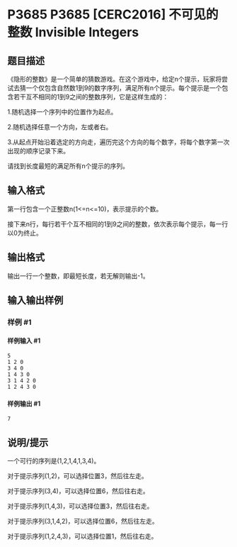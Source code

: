 # P3685 P3685 [CERC2016] 不可见的整数 Invisible Integers

## 题目描述

《隐形的整数》是一个简单的猜数游戏。在这个游戏中，给定n个提示，玩家将尝试去猜一个仅包含自然数1到9的数字序列，满足所有n个提示。每个提示是一个包含若干互不相同的1到9之间的整数序列，它是这样生成的：


1.随机选择一个序列中的位置作为起点。


2.随机选择任意一个方向，左或者右。


3.从起点开始沿着选定的方向走，遍历完这个方向的每个数字，将每个数字第一次出现的顺序记录下来。


请找到长度最短的满足所有n个提示的序列。


## 输入格式

第一行包含一个正整数n(1<=n<=10)，表示提示的个数。

接下来n行，每行若干个互不相同的1到9之间的整数，依次表示每个提示，每一行以0为终止。


## 输出格式

输出一行一个整数，即最短长度，若无解则输出-1。


## 输入输出样例

### 样例 #1

#### 样例输入 #1

```
5
1 2 0
3 4 0
1 4 3 0
3 1 4 2 0
1 2 4 3 0
```

#### 样例输出 #1

```
7
```

## 说明/提示

一个可行的序列是(1,2,1,4,1,3,4)。

对于提示序列(1,2)，可以选择位置3，然后往左走。

对于提示序列(3,4)，可以选择位置6，然后往右走。

对于提示序列(1,4,3)，可以选择位置3，然后往右走。

对于提示序列(3,1,4,2)，可以选择位置6，然后往左走。

对于提示序列(1,2,4,3)，可以选择位置1，然后往右走。

